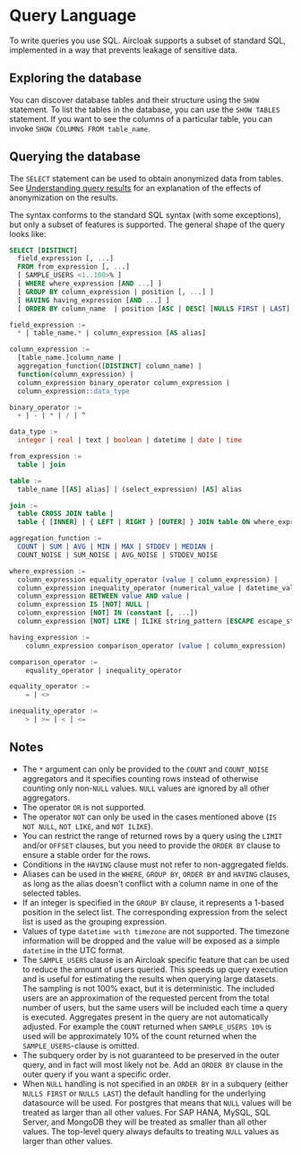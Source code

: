 # Query Language

To write queries you use SQL. Aircloak supports a subset of standard SQL, implemented in a way that prevents leakage of sensitive data.


## Exploring the database

You can discover database tables and their structure using the `SHOW` statement. To list the tables in the database, you can use the `SHOW TABLES` statement. If you want to see the columns of a particular table, you can invoke `SHOW COLUMNS FROM table_name`.


## Querying the database

The `SELECT` statement can be used to obtain anonymized data from tables. See [Understanding query results](sql/query-results.md) for an explanation of the effects of anonymization on the results.

The syntax conforms to the standard SQL syntax (with some exceptions), but only a subset of features is supported. The general shape of the query looks like:

```SQL
SELECT [DISTINCT]
  field_expression [, ...]
  FROM from_expression [, ...]
  [ SAMPLE_USERS <1..100>% ]
  [ WHERE where_expression [AND ...] ]
  [ GROUP BY column_expression | position [, ...] ]
  [ HAVING having_expression [AND ...] ]
  [ ORDER BY column_name  | position [ASC | DESC] [NULLS FIRST | LAST] [, ...] [ LIMIT amount ] [ OFFSET amount ] ]

field_expression :=
  * | table_name.* | column_expression [AS alias]

column_expression :=
  [table_name.]column_name |
  aggregation_function([DISTINCT] column_name) |
  function(column_expression) |
  column_expression binary_operator column_expression |
  column_expression::data_type

binary_operator :=
  + | - | * | / | ^

data_type :=
  integer | real | text | boolean | datetime | date | time

from_expression :=
  table | join

table :=
  table_name [[AS] alias] | (select_expression) [AS] alias

join :=
  table CROSS JOIN table |
  table { [INNER] | { LEFT | RIGHT } [OUTER] } JOIN table ON where_expression

aggregation_function :=
  COUNT | SUM | AVG | MIN | MAX | STDDEV | MEDIAN |
  COUNT_NOISE | SUM_NOISE | AVG_NOISE | STDDEV_NOISE

where_expression :=
  column_expression equality_operator (value | column_expression) |
  column_expression inequality_operator (numerical_value | datetime_value) |
  column_expression BETWEEN value AND value |
  column_expression IS [NOT] NULL |
  column_expression [NOT] IN (constant [, ...])
  column_expression [NOT] LIKE | ILIKE string_pattern [ESCAPE escape_string]

having_expression :=
    column_expression comparison_operator (value | column_expression)

comparison_operator :=
    equality_operator | inequality_operator

equality_operator :=
    = | <>

inequality_operator :=
    > | >= | < | <=
```

## Notes

- The `*` argument can only be provided to the `COUNT` and `COUNT_NOISE` aggregators and it specifies counting rows
  instead of otherwise counting only non-`NULL` values. `NULL` values are ignored by all other aggregators.
- The operator `OR` is not supported.
- The operator `NOT` can only be used in the cases mentioned above (`IS NOT NULL`, `NOT LIKE`, and `NOT ILIKE`).
- You can restrict the range of returned rows by a query using the `LIMIT` and/or `OFFSET` clauses, but you need to
  provide the `ORDER BY` clause to ensure a stable order for the rows.
- Conditions in the `HAVING` clause must not refer to non-aggregated fields.
- Aliases can be used in the `WHERE`, `GROUP BY`, `ORDER BY` and `HAVING` clauses, as long as the alias doesn't conflict
  with a column name in one of the selected tables.
- If an integer is specified in the `GROUP BY` clause, it represents a 1-based position in the select list. The
  corresponding expression from the select list is used as the grouping expression.
- Values of type `datetime with timezone` are not supported. The timezone information will be dropped and the value will
  be exposed as a simple `datetime` in the UTC format.
- The `SAMPLE_USERS` clause is an Aircloak specific feature that can be used to reduce the amount of users queried. This
  speeds up query execution and is useful for estimating the results when querying large datasets. The sampling is not
  100% exact, but it is deterministic. The included users are an approximation of the requested percent from the total
  number of users, but the same users will be included each time a query is executed. Aggregates present in the query
  are not automatically adjusted. For example the `COUNT` returned when `SAMPLE_USERS 10%` is used will be approximately
  10% of the count returned when the `SAMPLE_USERS`-clause is omitted.
- The subquery order by is not guaranteed to be preserved in the outer query, and in fact will most likely not be. Add
  an `ORDER BY` clause in the outer query if you want a specific order.
- When `NULL` handling is not specified in an `ORDER BY` in a subquery (either `NULLS FIRST` or `NULLS LAST`) the
  default handling for the underlying datasource will be used. For postgres that means that `NULL` values will be
  treated as larger than all other values. For SAP HANA, MySQL, SQL Server, and MongoDB they will be treated as smaller
  than all other values. The top-level query always defaults to treating `NULL` values as larger than other values.
